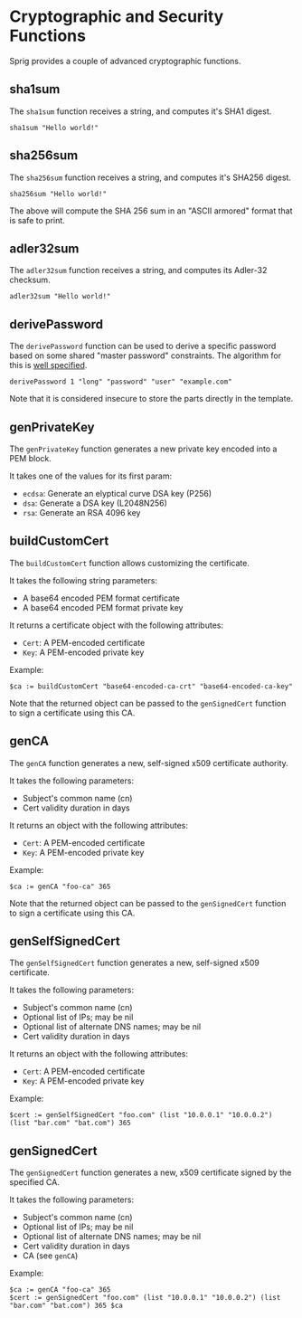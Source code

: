 # Cryptographic and Security Functions

Sprig provides a couple of advanced cryptographic functions.

## sha1sum

The `sha1sum` function receives a string, and computes it's SHA1 digest.

```
sha1sum "Hello world!"
```

## sha256sum

The `sha256sum` function receives a string, and computes it's SHA256 digest.

```
sha256sum "Hello world!"
```

The above will compute the SHA 256 sum in an "ASCII armored" format that is
safe to print.

## adler32sum

The `adler32sum` function receives a string, and computes its Adler-32 checksum.

```
adler32sum "Hello world!"
```

## derivePassword

The `derivePassword` function can be used to derive a specific password based on
some shared "master password" constraints. The algorithm for this is
[well specified](http://masterpasswordapp.com/algorithm.html).

```
derivePassword 1 "long" "password" "user" "example.com"
```

Note that it is considered insecure to store the parts directly in the template.

## genPrivateKey

The `genPrivateKey` function generates a new private key encoded into a PEM
block.

It takes one of the values for its first param:

- `ecdsa`: Generate an elyptical curve DSA key (P256)
- `dsa`: Generate a DSA key (L2048N256)
- `rsa`: Generate an RSA 4096 key

## buildCustomCert

The `buildCustomCert` function allows customizing the certificate.

It takes the following string parameters:

- A base64 encoded PEM format certificate
- A base64 encoded PEM format private key

It returns a certificate object with the following attributes:

- `Cert`: A PEM-encoded certificate
- `Key`: A PEM-encoded private key

Example:

```
$ca := buildCustomCert "base64-encoded-ca-crt" "base64-encoded-ca-key"
```

Note that the returned object can be passed to the `genSignedCert` function
to sign a certificate using this CA.

## genCA

The `genCA` function generates a new, self-signed x509 certificate authority.

It takes the following parameters:

- Subject's common name (cn)
- Cert validity duration in days

It returns an object with the following attributes:

- `Cert`: A PEM-encoded certificate
- `Key`: A PEM-encoded private key

Example:

```
$ca := genCA "foo-ca" 365
```

Note that the returned object can be passed to the `genSignedCert` function
to sign a certificate using this CA.

## genSelfSignedCert

The `genSelfSignedCert` function generates a new, self-signed x509 certificate.

It takes the following parameters:

- Subject's common name (cn)
- Optional list of IPs; may be nil
- Optional list of alternate DNS names; may be nil
- Cert validity duration in days

It returns an object with the following attributes:

- `Cert`: A PEM-encoded certificate
- `Key`: A PEM-encoded private key

Example:

```
$cert := genSelfSignedCert "foo.com" (list "10.0.0.1" "10.0.0.2") (list "bar.com" "bat.com") 365
```

## genSignedCert

The `genSignedCert` function generates a new, x509 certificate signed by the
specified CA.

It takes the following parameters:

- Subject's common name (cn)
- Optional list of IPs; may be nil
- Optional list of alternate DNS names; may be nil
- Cert validity duration in days
- CA (see `genCA`)

Example:

```
$ca := genCA "foo-ca" 365
$cert := genSignedCert "foo.com" (list "10.0.0.1" "10.0.0.2") (list "bar.com" "bat.com") 365 $ca
```
